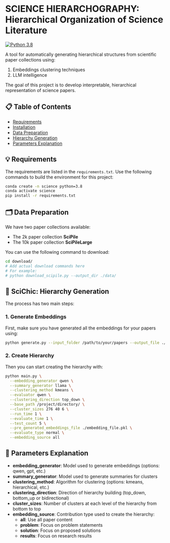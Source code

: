 # SCIENCE HIERARCHOGRAPHY: Hierarchical Organization of Science Literature

[![Python 3.8](https://img.shields.io/badge/python-3.8-blue.svg)](https://www.python.org/downloads/release/python-380/)

A tool for automatically generating hierarchical structures from scientific paper collections using:
1. Embeddings clustering techniques
2. LLM intelligence

The goal of this project is to develop interpretable, hierarchical representation of science papers.

## 📋 Table of Contents
- [Requirements](#requirements)
- [Installation](#installation)
- [Data Preparation](#data-preparation)
- [Hierarchy Generation](#hierarchy-generation)
- [Parameters Explanation](#parameters-explanation)

## 💡 Requirements
The requirements are listed in the `requirements.txt`. Use the following commands to build the environment for this project:

```bash
conda create -n science python=3.8
conda activate science
pip install -r requirements.txt
```

## 🗂️ Data Preparation
We have two paper collections available:
- The 2k paper collection **SciPile**
- The 10k paper collection **SciPileLarge**

You can use the following command to download:
```bash
cd download/
# Add actual download commands here
# For example:
# python download_scipile.py --output_dir ./data/
```

## 🔮 SciChic: Hierarchy Generation
The process has two main steps:

### 1. Generate Embeddings
First, make sure you have generated all the embeddings for your papers using:

```bash
python generate.py --input_folder /path/to/your/papers --output_file ./embeddings/your_embedding_name.pkl
```

### 2. Create Hierarchy
Then you can start creating the hierarchy with:

```bash
python main.py \
  --embedding_generator qwen \
  --summary_generator llama \
  --clustering_method kmeans \
  --evaluator qwen \
  --clustering_direction top_down \
  --base_path /project/directory/ \
  --cluster_sizes 276 40 6 \
  --run_time 1 \
  --evaluate_time 1 \
  --test_count 5 \
  --pre_generated_embeddings_file ./embedding_file.pkl \
  --evaluate_type normal \
  --embedding_source all
```

## 📝 Parameters Explanation
- **embedding_generator**: Model used to generate embeddings (options: qwen, gpt, etc.)
- **summary_generator**: Model used to generate summaries for clusters
- **clustering_method**: Algorithm for clustering (options: kmeans, hierarchical, etc.)
- **clustering_direction**: Direction of hierarchy building (top_down, bottom_up or bidirectional)
- **cluster_sizes**: Number of clusters at each level of the hierarchy from bottom to top
- **embedding_source**: Contribution type used to create the hierarchy:
  - **all**: Use all paper content
  - **problem**: Focus on problem statements
  - **solution**: Focus on proposed solutions
  - **results**: Focus on research results